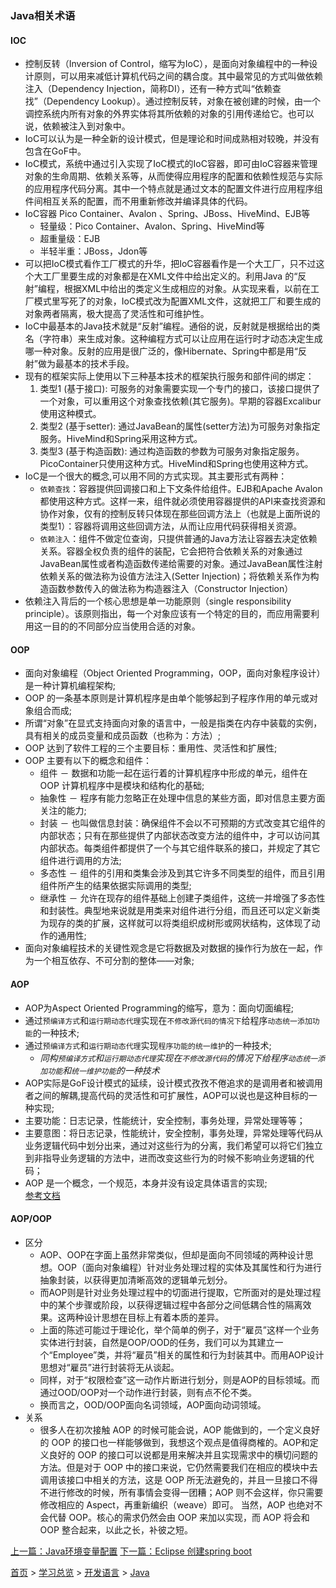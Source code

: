 ### Java相关术语

#### IOC
* 控制反转（Inversion of Control，缩写为IoC），是面向对象编程中的一种设计原则，可以用来减低计算机代码之间的耦合度。其中最常见的方式叫做依赖注入（Dependency Injection，简称DI），还有一种方式叫“依赖查找”（Dependency Lookup）。通过控制反转，对象在被创建的时候，由一个调控系统内所有对象的外界实体将其所依赖的对象的引用传递给它。也可以说，依赖被注入到对象中。
* IoC可以认为是一种全新的设计模式，但是理论和时间成熟相对较晚，并没有包含在GoF中。
* IoC模式，系统中通过引入实现了IoC模式的IoC容器，即可由IoC容器来管理对象的生命周期、依赖关系等，从而使得应用程序的配置和依赖性规范与实际的应用程序代码分离。其中一个特点就是通过文本的配置文件进行应用程序组件间相互关系的配置，而不用重新修改并编译具体的代码。
* IoC容器
    Pico Container、Avalon 、Spring、JBoss、HiveMind、EJB等
    * 轻量级：Pico Container、Avalon、Spring、HiveMind等
    * 超重量级：EJB
    * 半轻半重：JBoss，Jdon等
* 可以把IoC模式看作工厂模式的升华，把IoC容器看作是一个大工厂，只不过这个大工厂里要生成的对象都是在XML文件中给出定义的。利用Java 的“反射”编程，根据XML中给出的类定义生成相应的对象。从实现来看，以前在工厂模式里写死了的对象，IoC模式改为配置XML文件，这就把工厂和要生成的对象两者隔离，极大提高了灵活性和可维护性。
* IoC中最基本的Java技术就是“反射”编程。通俗的说，反射就是根据给出的类名（字符串）来生成对象。这种编程方式可以让应用在运行时才动态决定生成哪一种对象。反射的应用是很广泛的，像Hibernate、Spring中都是用“反射”做为最基本的技术手段。
* 现有的框架实际上使用以下三种基本技术的框架执行服务和部件间的绑定：
    1. 类型1 (基于接口): 可服务的对象需要实现一个专门的接口，该接口提供了一个对象，可以重用这个对象查找依赖(其它服务)。早期的容器Excalibur使用这种模式。
    2. 类型2 (基于setter): 通过JavaBean的属性(setter方法)为可服务对象指定服务。HiveMind和Spring采用这种方式。
    3. 类型3 (基于构造函数): 通过构造函数的参数为可服务对象指定服务。PicoContainer只使用这种方式。HiveMind和Spring也使用这种方式。
* IoC是一个很大的概念,可以用不同的方式实现。其主要形式有两种：
    * `依赖查找`：容器提供回调接口和上下文条件给组件。EJB和Apache Avalon 都使用这种方式。这样一来，组件就必须使用容器提供的API来查找资源和协作对象，仅有的控制反转只体现在那些回调方法上（也就是上面所说的 类型1）：容器将调用这些回调方法，从而让应用代码获得相关资源。
    * `依赖注入`：组件不做定位查询，只提供普通的Java方法让容器去决定依赖关系。容器全权负责的组件的装配，它会把符合依赖关系的对象通过JavaBean属性或者构造函数传递给需要的对象。通过JavaBean属性注射依赖关系的做法称为设值方法注入(Setter Injection)；将依赖关系作为构造函数参数传入的做法称为构造器注入（Constructor Injection）
* 依赖注入背后的一个核心思想是单一功能原则（single responsibility principle）。该原则指出，每一个对象应该有一个特定的目的，而应用需要利用这一目的的不同部分应当使用合适的对象。


#### OOP
* 面向对象编程（Object Oriented Programming，OOP，面向对象程序设计）是一种计算机编程架构;
* OOP 的一条基本原则是计算机程序是由单个能够起到子程序作用的单元或对象组合而成;
* 所谓“对象”在显式支持面向对象的语言中，一般是指类在内存中装载的实例，具有相关的成员变量和成员函数（也称为：方法）;
* OOP 达到了软件工程的三个主要目标：重用性、灵活性和扩展性;
* OOP 主要有以下的概念和组件：
    *  组件 － 数据和功能一起在运行着的计算机程序中形成的单元，组件在 OOP 计算机程序中是模块和结构化的基础;
    *  抽象性 － 程序有能力忽略正在处理中信息的某些方面，即对信息主要方面关注的能力;
    *  封装 － 也叫做信息封装：确保组件不会以不可预期的方式改变其它组件的内部状态；只有在那些提供了内部状态改变方法的组件中，才可以访问其内部状态。每类组件都提供了一个与其它组件联系的接口，并规定了其它组件进行调用的方法;
    *  多态性 － 组件的引用和类集会涉及到其它许多不同类型的组件，而且引用组件所产生的结果依据实际调用的类型;
    *  继承性 － 允许在现存的组件基础上创建子类组件，这统一并增强了多态性和封装性。典型地来说就是用类来对组件进行分组，而且还可以定义新类为现存的类的扩展，这样就可以将类组织成树形或网状结构，这体现了动作的通用性;
* 面向对象编程技术的关键性观念是它将数据及对数据的操作行为放在一起，作为一个相互依存、不可分割的整体——对象;

#### AOP
* AOP为Aspect Oriented Programming的缩写，意为：面向切面编程;
* 通过`预编译方式`和`运行期动态代理`实现在`不修改源代码的情况下`给程序`动态统一添加功能`的一种技术;
* 通过`预编译方式`和`运行期动态代理`实现`程序功能的统一维护`的一种技术;
    * *同构`预编译方式`和`运行期动态代理`实现在`不修改源代码`的情况下给程序`动态统一添加功能`和`统一维护功能`的一种技术*
* AOP实际是GoF设计模式的延续，设计模式孜孜不倦追求的是调用者和被调用者之间的解耦,提高代码的灵活性和可扩展性，AOP可以说也是这种目标的一种实现;
* 主要功能：日志记录，性能统计，安全控制，事务处理，异常处理等等；
* 主要意图：将日志记录，性能统计，安全控制，事务处理，异常处理等代码从业务逻辑代码中划分出来，通过对这些行为的分离，我们希望可以将它们独立到非指导业务逻辑的方法中，进而改变这些行为的时候不影响业务逻辑的代码；
* AOP 是一个概念，一个规范，本身并没有设定具体语言的实现;  
[参考文档](https://baike.baidu.com/item/AOP/1332219?fr=aladdin)

#### AOP/OOP
* 区分
    * AOP、OOP在字面上虽然非常类似，但却是面向不同领域的两种设计思想。OOP（面向对象编程）针对业务处理过程的实体及其属性和行为进行抽象封装，以获得更加清晰高效的逻辑单元划分。
    * 而AOP则是针对业务处理过程中的切面进行提取，它所面对的是处理过程中的某个步骤或阶段，以获得逻辑过程中各部分之间低耦合性的隔离效果。这两种设计思想在目标上有着本质的差异。
    * 上面的陈述可能过于理论化，举个简单的例子，对于“雇员”这样一个业务实体进行封装，自然是OOP/OOD的任务，我们可以为其建立一个“Employee”类，并将“雇员”相关的属性和行为封装其中。而用AOP设计思想对“雇员”进行封装将无从谈起。
    * 同样，对于“权限检查”这一动作片断进行划分，则是AOP的目标领域。而通过OOD/OOP对一个动作进行封装，则有点不伦不类。
    * 换而言之，OOD/OOP面向名词领域，AOP面向动词领域。
* 关系
    * 很多人在初次接触 AOP 的时候可能会说，AOP 能做到的，一个定义良好的 OOP 的接口也一样能够做到，我想这个观点是值得商榷的。AOP和定义良好的 OOP 的接口可以说都是用来解决并且实现需求中的横切问题的方法。但是对于 OOP 中的接口来说，它仍然需要我们在相应的模块中去调用该接口中相关的方法，这是 OOP 所无法避免的，并且一旦接口不得不进行修改的时候，所有事情会变得一团糟；AOP 则不会这样，你只需要修改相应的 Aspect，再重新编织（weave）即可。 当然，AOP 也绝对不会代替 OOP。核心的需求仍然会由 OOP 来加以实现，而 AOP 将会和 OOP 整合起来，以此之长，补彼之短。


  
[上一篇：Java环境变量配置](201903001.md) [下一篇：Eclipse 创建spring boot](201905002.md)  
  
[首页](../../README.md) > [学习总览](../../introduction/studyCatalogList.md) > [开发语言](../developmentLanguage/developmentLanguage.md) > [Java](java.md) 
